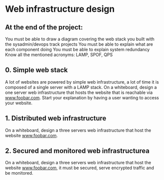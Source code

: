 # Web infrastructure design

## At the end of the project:

You must be able to draw a diagram covering the web stack you built with the sysadmin/devops track projects
You must be able to explain what are each component doing
You must be able to explain system redundancy
Know all the mentioned acronyms: LAMP, SPOF, QPS

## 0. Simple web stack

A lot of websites are powered by simple web infrastructure, a lot of time it is composed of a single server with a LAMP stack.
On a whiteboard, design a one server web infrastructure that hosts the website that is reachable via www.foobar.com. Start your explanation by having a user wanting to access your website.

## 1. Distributed web infrastructure

On a whiteboard, design a three servers web infrastructure that host the website www.foobar.com.

## 2. Secured and monitored web infrastructurea

On a whiteboard, design a three servers web infrastructure that host the website www.foobar.com, it must be secured, serve encrypted traffic and be monitored.